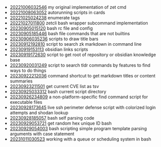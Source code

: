 - [20221006032546](/zet/20221006032546/README.md) my original implementation of zet cmd
- [20221008063052](/zet/20221008063052/README.md) autorunning scripts in cards
- [20221025024238](/zet/20221025024238/README.md) enumerate tags
- [20221027011800](/zet/20221027011800/README.md) zetcli bash wrapper subcommand implementation
- [20230905015120](/zet/20230905015120/README.md) bash rc file and config
- [20230905185446](/zet/20230905185446/README.md) bash file commands that are not builtins
- [20230906035236](/zet/20230906035236/README.md) scripts to draw title bars
- [20230912192810](/zet/20230912192810/README.md) script to search zk markdown in command line
- [20230919153113](/zet/20230919153113/README.md) obsidian links scripts
- [20230919172630](/zet/20230919172630/README.md) script to get root of repository or obsidian knowledge base
- [20230920031249](/zet/20230920031249/README.md) script to search tldr commands by features to find ways to do things
- [20230922212036](/zet/20230922212036/README.md) command shortcut to get markdown titles or content summaries
- [20230923211501](/zet/20230923211501/README.md) get current CVE list as tsv
- [20230925033312](/zet/20230925033312/README.md) bash current script directory
- [20230926234809](/zet/20230926234809/README.md) a non-platform-specific find command script for executable files
- [20230928173645](/zet/20230928173645/README.md) live ssh perimeter defense script with colorized login attempts and shodan lookup
- [20230928185057](/zet/20230928185057/README.md) bash self parsing code
- [20230929053721](/zet/20230929053721/README.md) get random hex unique ID bash
- [20230929054003](/zet/20230929054003/README.md) bash scripting simple program template parsing arguments with case statement
- [20231011030523](/zet/20231011030523/README.md) working with a queue or scheduling system in bash
